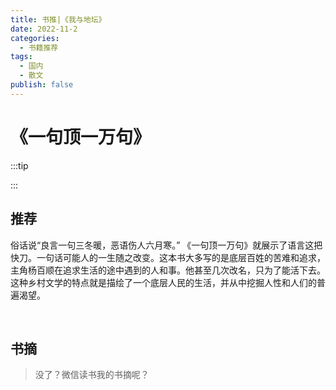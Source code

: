 ```yaml
---
title: 书推|《我与地坛》
date: 2022-11-2
categories:
  - 书籍推荐
tags:
  - 国内
  - 散文
publish: false
---
```


# 《一句顶一万句》

:::tip



:::

## 推荐

俗话说“良言一句三冬暖，恶语伤人六月寒。” 《一句顶一万句》就展示了语言这把快刀。一句话可能人的一生随之改变。这本书大多写的是底层百姓的苦难和追求，主角杨百顺在追求生活的途中遇到的人和事。他甚至几次改名，只为了能活下去。这种乡村文学的特点就是描绘了一个底层人民的生活，并从中挖掘人性和人们的普遍渴望。

&emsp;

## 书摘

> 没了？微信读书我的书摘呢？
